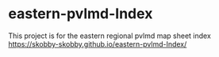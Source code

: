 # eastern-pvlmd-Index
This project is for the eastern regional pvlmd map sheet index
https://skobby-skobby.github.io/eastern-pvlmd-Index/
